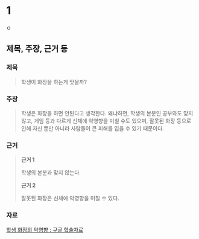 # 1
ㅇ

## 제목, 주장, 근거 등
### 제목
> 학생이 화장을 하는게 맞을까?
### 주장
> 학생은 화장을 하면 안된다고 생각한다.
> 왜냐하면, 학생의 본분인 공부와도 맞지 않고, 게임 등과 다르게 신체에 악영향을 미칠 수도 있으며, 잘못된 화장 등으로 인해 자신 뿐만 아니라 사람들이 큰 피해를 입을 수 있기 때문이다.

### 근거
> **근거 1**
> 
> 학생의 본분과 맞지 않는다.
> 
> **근거 2**
> 
>  잘못된 화장은 신체에 악영향을 미칠 수 있다.
### 자료
[학생 화장의 악영향 : 구글 학술자료](https://scholar.google.co.kr/scholar?q=%ED%95%99%EC%83%9D+%ED%99%94%EC%9E%A5%EC%9D%98+%EC%95%85%EC%98%81%ED%96%A5&hl=ko&as_sdt=0&as_vis=1&oi=scholart)
